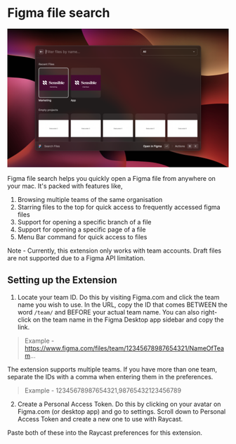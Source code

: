 # Figma file search

![screenshot](./metadata/figma-files-raycast-extension-1.png)

Figma file search helps you quickly open a Figma file from anywhere on your mac. It's packed with features like,

1. Browsing multiple teams of the same organisation
2. Starring files to the top for quick access to frequently accessed figma files
3. Support for opening a specific branch of a file
4. Support for opening a specific page of a file
5. Menu Bar command for quick access to files

Note - Currently, this extension only works with team accounts. Draft files are not supported due to a Figma API limitation.

## Setting up the Extension

1. Locate your team ID. Do this by visiting Figma.com and click the team name you wish to use. In the URL, copy the ID that comes BETWEEN the word `/team/` and BEFORE your actual team name. You can also right-click on the team name in the Figma Desktop app sidebar and copy the link.

> Example - https://www.figma.com/files/team/12345678987654321/NameOfTeam...

The extension supports multiple teams. If you have more than one team, separate the IDs with a comma when entering them in the preferences.

> Example - 12345678987654321,98765432123456789

2. Create a Personal Access Token. Do this by clicking on your avatar on Figma.com (or desktop app) and go to settings. Scroll down to Personal Access Token and create a new one to use with Raycast.

Paste both of these into the Raycast preferences for this extension.
